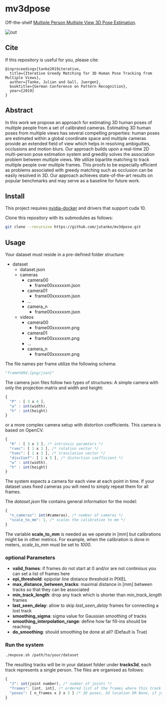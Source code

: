 # mv3dpose
Off-the-shelf [Multiple Person Multiple View 3D Pose Estimation](http://pages.iai.uni-bonn.de/gall_juergen/download/jgall_mvpose_gcpr19.pdf). 

![out](https://user-images.githubusercontent.com/831215/58240723-db7e0880-7d4b-11e9-955d-24ac7e0f44c4.gif)

## Cite
If this repository is useful for you, please cite:
```
@inproceedings{tanke2019iterative,
  title={Iterative Greedy Matching for 3D Human Pose Tracking from Multiple Views},
  author={Tanke, Julian and Gall, Juergen},
  booktitle={German Conference on Pattern Recognition},
  year={2019}
}
```

## Abstract
In this work we propose an approach for estimating 3D human poses of multiple people
from a set of calibrated cameras. Estimating 3D human poses from 
multiple views has several compelling properties: human poses are estimated within a 
global coordinate space and 
multiple cameras provide an extended field of view which helps in resolving
ambiguities, occlusions and motion blurs.
Our approach builds upon a real-time 2D multi-person pose estimation system and
greedily solves the association problem between multiple views.
We utilize
bipartite matching to track multiple people over multiple frames.
This proofs to be especially efficient as problems associated with greedy matching
such as occlusion can be easily resolved in 3D.
Our approach achieves state-of-the-art results on popular benchmarks and may
serve as a baseline for future work.

## Install

This project requires [nvidia-docker](https://github.com/NVIDIA/nvidia-docker) and drivers that support cuda 10.

Clone this repository with its submodules as follows:
```bash
git clone --recursive https://github.com/jutanke/mv3dpose.git
```

## Usage

Your dataset must reside in a pre-defined folder structure:

* dataset
  * dataset.json
  * cameras
    * camera00
      * frame00xxxxxxm.json
    * camera01
      * frame00xxxxxxm.json
    * ...
    * camera_n
      * frame00xxxxxxm.json
  * videos
    * camera00
      * frame00xxxxxxm.png
    * camera01
      * frame00xxxxxxm.png
    * ...
    * camera_n
      * frame00xxxxxxm.png

The file names per frame utilize the following schema: 
```python
"frame%09d.{png/json}"
```

The camera json files follow two types of structures: A simple camera with only the projection matrix and width and height:
```javascript
{
  "P" : [ 3 x 4 ],
  "w" : int(width),
  "h" : int(height)
}
```
or a more complex camera setup with distortion coefficients. This camera is based on OpenCV.
```javascript
{
  "K" : [ 3 x 3 ], /* intrinsic paramters */
  "rvec": [ 1 x 3 ], /* rotation vector */
  "tvec": [ 1 x 3 ], /* translation vector */
  "discCoef": [ 1 x 5 ], /* distortion coefficient */
  "w" : int(width),
  "h" : int(height)
}
```

The system expects a camera for each view at each point in time. If your dataset uses fixed cameras you will need to simply repeat them for all frames.

The _dataset.json_ file contains general information for the model:
```javascript
{
  "n_cameras": int(#cameras), /* number of cameras */
  "scale_to_mm": 1, /* scales the calibration to mm */
}
```

The variable __scale_to_mm__ is needed as we operate in [mm] but calibrations might be in other metrics. For example, when the calibration is done in meters, _scale_to_mm_ must be set to _1000_.

### optional Parameters
* __valid_frames__: if frames do not start at 0 and/or are not continious you can set a list of frames here
* __epi_threshold__: epipolar line distance threshold in PIXEL
* __max_distance_between_tracks__: maximal distance in [mm] between tracks so that they can be associated
* __min_track_length__: drop any track which is shorter than _min_track_length_ frames
* __last_seen_delay__: allow to skip _last_seen_delay_ frames for connecting a lost track
* __smoothing_sigma__: sigma value for Gaussian smoothing of tracks
* __smoothing_interpolation_range__: define how far fill-ins should be reaching
* __do_smoothing__: should smoothing be done at all? (Default is True)

### Run the system

```bash
./mvpose.sh /path/to/your/dataset
```

The resulting tracks will be in your dataset folder under __tracks3d__, each track represents a single person. 
The files are organised as follows:
```javascript
{
  "J": int(joint number), /* number of joints */
  "frames": [int, int], /* ordered list of the frames where this track is residing */
  "poses": [ n_frames x J x 3 ] /* 3D poses, 3d location OR None, if joint is missing */
}
```
